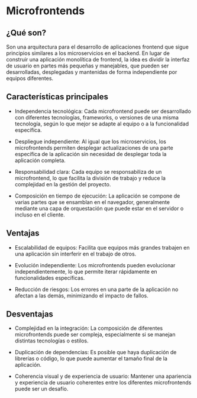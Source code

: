 # Microfrontends

## ¿Qué son?

Son una arquitectura para el desarrollo de aplicaciones frontend que sigue principios similares a los microservicios en el backend. En lugar de construir una aplicación monolítica de frontend, la idea es dividir la interfaz de usuario en partes más pequeñas y manejables, que pueden ser desarrolladas, desplegadas y mantenidas de forma independiente por equipos diferentes.

## Características principales

* Independencia tecnológica: Cada microfrontend puede ser desarrollado con diferentes tecnologías, frameworks, o versiones de una misma tecnología, según lo que mejor se adapte al equipo o a la funcionalidad específica.

* Despliegue independiente: Al igual que los microservicios, los microfrontends permiten desplegar actualizaciones de una parte específica de la aplicación sin necesidad de desplegar toda la aplicación completa.

* Responsabilidad clara: Cada equipo se responsabiliza de un microfrontend, lo que facilita la división de trabajo y reduce la complejidad en la gestión del proyecto.

* Composición en tiempo de ejecución: La aplicación se compone de varias partes que se ensamblan en el navegador, generalmente mediante una capa de orquestación que puede estar en el servidor o incluso en el cliente.

## Ventajas

* Escalabilidad de equipos: Facilita que equipos más grandes trabajen en una aplicación sin interferir en el trabajo de otros.

* Evolución independiente: Los microfrontends pueden evolucionar independientemente, lo que permite iterar rápidamente en funcionalidades específicas.

* Reducción de riesgos: Los errores en una parte de la aplicación no afectan a las demás, minimizando el impacto de fallos.

## Desventajas

* Complejidad en la integración: La composición de diferentes microfrontends puede ser compleja, especialmente si se manejan distintas tecnologías o estilos.

* Duplicación de dependencias: Es posible que haya duplicación de librerías o código, lo que puede aumentar el tamaño final de la aplicación.

* Coherencia visual y de experiencia de usuario: Mantener una apariencia y experiencia de usuario coherentes entre los diferentes microfrontends puede ser un desafío.